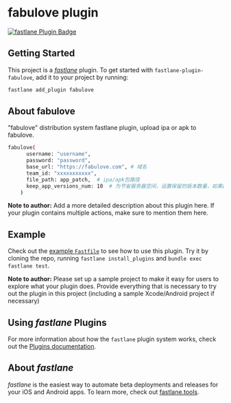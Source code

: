 # fabulove plugin

[![fastlane Plugin Badge](https://rawcdn.githack.com/fastlane/fastlane/master/fastlane/assets/plugin-badge.svg)](https://rubygems.org/gems/fastlane-plugin-fabulove)

## Getting Started

This project is a [_fastlane_](https://github.com/fastlane/fastlane) plugin. To get started with `fastlane-plugin-fabulove`, add it to your project by running:

```bash
fastlane add_plugin fabulove
```

## About fabulove

"fabulove" distribution system fastlane plugin, upload ipa or apk to fabulove.
```bash
fabulove(
      username: "username",
      password: "password",
      base_url: "https://fabulove.com", # 域名
      team_id: "xxxxxxxxxxx",
      file_path: app_patch,  # ipa/apk包路径
      keep_app_versions_num: 10  # 为节省服务器空间，设置保留的版本数量，如果超过则会自动删除最早的一个版本。如设0则不进行处理。
    )
```

**Note to author:** Add a more detailed description about this plugin here. If your plugin contains multiple actions, make sure to mention them here.

## Example

Check out the [example `Fastfile`](fastlane/Fastfile) to see how to use this plugin. Try it by cloning the repo, running `fastlane install_plugins` and `bundle exec fastlane test`.

**Note to author:** Please set up a sample project to make it easy for users to explore what your plugin does. Provide everything that is necessary to try out the plugin in this project (including a sample Xcode/Android project if necessary)


## Using _fastlane_ Plugins

For more information about how the `fastlane` plugin system works, check out the [Plugins documentation](https://docs.fastlane.tools/plugins/create-plugin/).

## About _fastlane_

_fastlane_ is the easiest way to automate beta deployments and releases for your iOS and Android apps. To learn more, check out [fastlane.tools](https://fastlane.tools).
